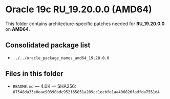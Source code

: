 # Oracle 19c RU_19.20.0.0 (AMD64)

This folder contains architecture-specific patches needed for **RU_19.20.0.0** on **AMD64**.

## Consolidated package list

- `../../oracle_package_names_amd64_19.20.0.0`

## Files in this folder

- `README.md` — 4.0K — SHA256: `87548da33e0eae90390bdc952f65851a289cc1ecbfe1aa406826fadfda7551d4`